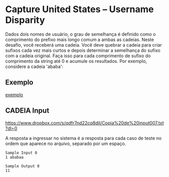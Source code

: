 # Capture United States – Username Disparity

Dados dois nomes de usuário, o grau de semelhança é definido como o comprimento do prefixo mais longo comum a ambas as cadeias. Neste desafio, você receberá uma cadeia. Você deve quebrar a cadeia para criar sufixos cada vez mais curtos e depois determinar a semelhança do sufixo com a cadeia original. Faça isso para cada comprimento de sufixo do comprimento da string até 0 e acumule os resultados. Por exemplo, considere a cadeia 'ababa':

## Exemplo
[exemplo](./exemplo.png "Exemplo")

## CADEIA Input
https://www.dropbox.com/s/qdfr7nd22cq8dil/Copia%20de%20input007.txt?dl=0

A resposta a ingressar no sistema é a resposta para cada caso de teste no ordem que aparece no arquivo, separado por um espaço.
```
Sample Input 0
1 ababaa 

Sample Output 0
11

```